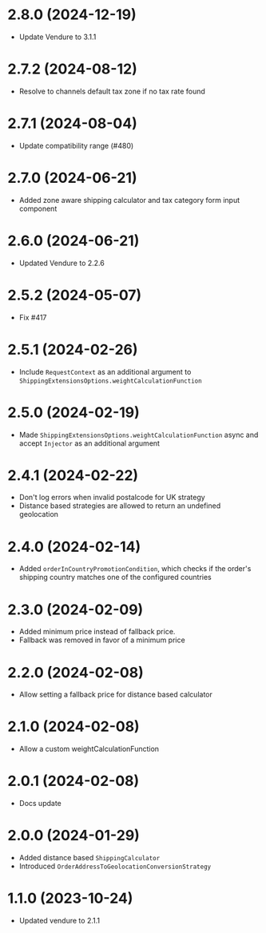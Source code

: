 # 2.8.0 (2024-12-19)

- Update Vendure to 3.1.1

# 2.7.2 (2024-08-12)

- Resolve to channels default tax zone if no tax rate found

# 2.7.1 (2024-08-04)

- Update compatibility range (#480)

# 2.7.0 (2024-06-21)

- Added zone aware shipping calculator and tax category form input component

# 2.6.0 (2024-06-21)

- Updated Vendure to 2.2.6

# 2.5.2 (2024-05-07)

- Fix #417

# 2.5.1 (2024-02-26)

- Include `RequestContext` as an additional argument to `ShippingExtensionsOptions.weightCalculationFunction`

# 2.5.0 (2024-02-19)

- Made `ShippingExtensionsOptions.weightCalculationFunction` async and accept `Injector` as an additional argument

# 2.4.1 (2024-02-22)

- Don't log errors when invalid postalcode for UK strategy
- Distance based strategies are allowed to return an undefined geolocation

# 2.4.0 (2024-02-14)

- Added `orderInCountryPromotionCondition`, which checks if the order's shipping country matches one of the configured countries

# 2.3.0 (2024-02-09)

- Added minimum price instead of fallback price.
- Fallback was removed in favor of a minimum price

# 2.2.0 (2024-02-08)

- Allow setting a fallback price for distance based calculator

# 2.1.0 (2024-02-08)

- Allow a custom weightCalculationFunction

# 2.0.1 (2024-02-08)

- Docs update

# 2.0.0 (2024-01-29)

- Added distance based `ShippingCalculator`
- Introduced `OrderAddressToGeolocationConversionStrategy`

# 1.1.0 (2023-10-24)

- Updated vendure to 2.1.1
